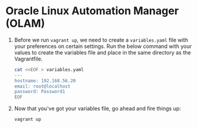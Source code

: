 # Oracle Linux Automation Manager (OLAM)

1. Before we run `vagrant up`, we need to create a `variables.yaml` file with your preferences on certain settings. Run the below command with your values to create the variables file and place in the same directory as the Vagrantfile.

    ```bash
    cat <<EOF > variables.yaml
    ---
    hostname: 192.168.56.20
    email: root@localhost
    password: Password1
    EOF
    ```

2. Now that you've got your variables file, go ahead and fire things up:

    ```bash
    vagrant up
    ```